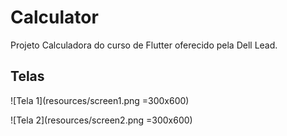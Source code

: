 # Calculator

Projeto Calculadora do curso de Flutter oferecido pela Dell Lead.

## Telas

![Tela 1](resources/screen1.png =300x600)

![Tela 2](resources/screen2.png =300x600)
